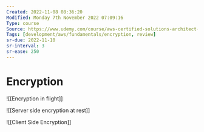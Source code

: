 ```yaml
---
Created: 2022-11-08 08:36:20
Modified: Monday 7th November 2022 07:09:16
Type: course
Source: https://www.udemy.com/course/aws-certified-solutions-architect-associate-saa-c01/?xref=E0Aed11STH4LPUQvCz0GJFABTmM=
Tags: [development/aws/fundamentals/encryption, review]
sr-due: 2022-11-10
sr-interval: 3
sr-ease: 250
---
```


# Encryption

![[Encryption in flight]]

![[Server side encryption at rest]]

![[Client Side Encryption]]
